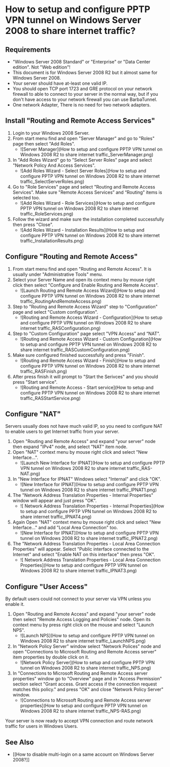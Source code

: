 # How to setup and configure PPTP VPN tunnel on Windows Server 2008 to share internet traffic?

## Requirements
* "Windows Server 2008 Standard" or "Enterprise" or "Data Center edition". Not "Web edition"!
* This document is for Windows Server 2008 R2 but it almost same for Windows Server 2008.
* Your server should have at-least one valid IP.
* You should open TCP port 1723 and GRE protocol on your network firewall to able to connect to your server in the normal way, but if you don't have access to your network firewall you can use BarbaTunnel.
* One network Adapter, There is no need for two network adapters.

## Install "Routing and Remote Access Services"
1. Login to your Windows 2008 Server.
1. From start menu find and open "Server Manager" and go to "Roles" page then select "Add Roles".
	* ![Server Manager](How to setup and configure PPTP VPN tunnel on Windows 2008 R2 to share internet traffic_ServerManager.png)
1. In "Add Roles Wizard" go to "Select Server Roles" page and select "Network Policy And Access Services".
	* ![Add Roles Wizard - Select Server Roles](How to setup and configure PPTP VPN tunnel on Windows 2008 R2 to share internet traffic_SelectServerRoles.png)
1. Go to "Role Services" page and select "Routing and Remote Access Services". Make sure "Remote Access Services” and “Routing" items is selected too.
	* ![Add Roles Wizard - Role Services](How to setup and configure PPTP VPN tunnel on Windows 2008 R2 to share internet traffic_RoleServices.png)
1. Follow the wizard and make sure the installation completed successfully then press "Close".
	* ![Add Roles Wizard - Installation Results](How to setup and configure PPTP VPN tunnel on Windows 2008 R2 to share internet traffic_InstallationResults.png)

## Configure "Routing and Remote Access"
1. From start menu find and open "Routing and Remote Access". It is usually under "Administrative Tools" menu.
1. Select your Server Name and open its context menu by mouse right click then select "Configure and Enable Routing and Remote Access".
	* ![Launch Routing and Remote Access Wizard](How to setup and configure PPTP VPN tunnel on Windows 2008 R2 to share internet traffic_RoutingAndRemoteAccess.png)
1. Step to "Routing and Remote Access Wizard" step to "Configuration" page and select "Custom configuration".
	* ![Routing and Remote Access Wizard - Configuration](How to setup and configure PPTP VPN tunnel on Windows 2008 R2 to share internet traffic_RASConfiguration.png)
1. Step to "Custom Configuration" page select "VPN Access” and “NAT".
	* ![Routing and Remote Access Wizard - Custom Configuration](How to setup and configure PPTP VPN tunnel on Windows 2008 R2 to share internet traffic_RASCustomConfiguration.png)
1. Make sure configured finished successfully and press "Finish".
	* ![Routing and Remote Access Wizard - Finish](How to setup and configure PPTP VPN tunnel on Windows 2008 R2 to share internet traffic_RASFinish.png)
1. After press finish it will prompt to "Start the Serivces" and you should press "Start service".
	* ![Routing and Remote Access - Start service](How to setup and configure PPTP VPN tunnel on Windows 2008 R2 to share internet traffic_RASStartService.png)

## Configure "NAT"
Servers usually does not have much valid IP, so you need to configure NAT to enable users to get Internet traffic from your server.
1. Open "Routing and Remote Access" and expand "your server" node then expand "IPv4" node, and select "NAT" item node.
1. Open "NAT" context menu by mouse right click and select "New Interface...".
	* ![Launch New Interface for IPNAT](How to setup and configure PPTP VPN tunnel on Windows 2008 R2 to share internet traffic_RAS-NAT.png)
1. In "New Interface for IPNAT" Windows select "Internal" and click "OK".
	* ![New Interface for IPNAT](How to setup and configure PPTP VPN tunnel on Windows 2008 R2 to share internet traffic_IPNAT1.png)
1. The "Network Address Translation Properties - Internal Properties" window will appear and just press "OK".
	* ![ Network Address Translation Properties - Internal Properties](How to setup and configure PPTP VPN tunnel on Windows 2008 R2 to share internet traffic_IPNAT4.png)
1. Again Open "NAT" context menu by mouse right click and select "New Interface..." and add "Local Area Connection" too.
	* ![New Interface for IPNAT](How to setup and configure PPTP VPN tunnel on Windows 2008 R2 to share internet traffic_IPNAT2.png)
1. The "Network Address Translation Properties - Local Area Connection Properties" will appear. Select "Public interface connected to the Internet" and  select "Enable NAT on this interface" then press "OK".
	* ![ Network Address Translation Properties - Local Area Connection Properties](How to setup and configure PPTP VPN tunnel on Windows 2008 R2 to share internet traffic_IPNAT3.png)

## Configure "User Access"
By default users could not connect to your server via VPN unless you enable it.
1. Open "Routing and Remote Access" and expand "your server" node then select "Remote Access Logging and Policies" node. Open its context menu by press right click on the mouse and select "Launch NPS".
	* ![Launch NPS](How to setup and configure PPTP VPN tunnel on Windows 2008 R2 to share internet traffic_LaunchNPS.png)
1. In "Network Policy Server" window select "Network Polices" node and open "Connections to Microsoft Routing and Remote Access server" item properties by double click on it.
	* ![Network Policy Server](How to setup and configure PPTP VPN tunnel on Windows 2008 R2 to share internet traffic_NPS.png)
1. In "Connections to Microsoft Routing and Remote Access server properties" window go to "Overview" page and in "Access Permission" section select "Grant access. Grant access if the connection request matches this policy." and press "OK" and close "Network Policy Server" window.
	* ![Connections to Microsoft Routing and Remote Access server properties](How to setup and configure PPTP VPN tunnel on Windows 2008 R2 to share internet traffic_NPS-RAS.png)

Your server is now ready to accept VPN connection and route network traffic for users in Windows Users.

## See Also
* [[How to disable multi-login on a same account on Windows Server 2008?]]

